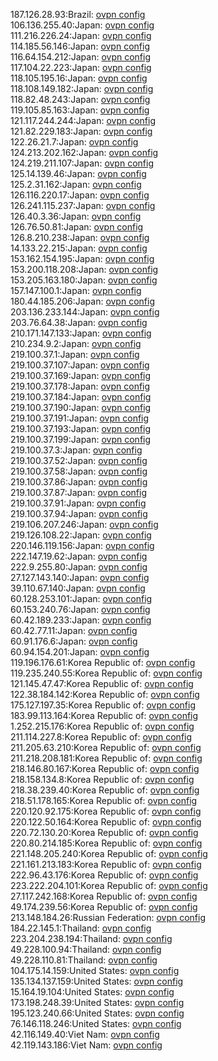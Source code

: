 187.126.28.93:Brazil: [ovpn config](vpn/187_126_28_93.ovpn)  
106.136.255.40:Japan: [ovpn config](vpn/106_136_255_40.ovpn)  
111.216.226.24:Japan: [ovpn config](vpn/111_216_226_24.ovpn)  
114.185.56.146:Japan: [ovpn config](vpn/114_185_56_146.ovpn)  
116.64.154.212:Japan: [ovpn config](vpn/116_64_154_212.ovpn)  
117.104.22.223:Japan: [ovpn config](vpn/117_104_22_223.ovpn)  
118.105.195.16:Japan: [ovpn config](vpn/118_105_195_16.ovpn)  
118.108.149.182:Japan: [ovpn config](vpn/118_108_149_182.ovpn)  
118.82.48.243:Japan: [ovpn config](vpn/118_82_48_243.ovpn)  
119.105.85.163:Japan: [ovpn config](vpn/119_105_85_163.ovpn)  
121.117.244.244:Japan: [ovpn config](vpn/121_117_244_244.ovpn)  
121.82.229.183:Japan: [ovpn config](vpn/121_82_229_183.ovpn)  
122.26.21.7:Japan: [ovpn config](vpn/122_26_21_7.ovpn)  
124.213.202.162:Japan: [ovpn config](vpn/124_213_202_162.ovpn)  
124.219.211.107:Japan: [ovpn config](vpn/124_219_211_107.ovpn)  
125.14.139.46:Japan: [ovpn config](vpn/125_14_139_46.ovpn)  
125.2.31.162:Japan: [ovpn config](vpn/125_2_31_162.ovpn)  
126.116.220.17:Japan: [ovpn config](vpn/126_116_220_17.ovpn)  
126.241.115.237:Japan: [ovpn config](vpn/126_241_115_237.ovpn)  
126.40.3.36:Japan: [ovpn config](vpn/126_40_3_36.ovpn)  
126.76.50.81:Japan: [ovpn config](vpn/126_76_50_81.ovpn)  
126.8.210.238:Japan: [ovpn config](vpn/126_8_210_238.ovpn)  
14.133.22.215:Japan: [ovpn config](vpn/14_133_22_215.ovpn)  
153.162.154.195:Japan: [ovpn config](vpn/153_162_154_195.ovpn)  
153.200.118.208:Japan: [ovpn config](vpn/153_200_118_208.ovpn)  
153.205.163.180:Japan: [ovpn config](vpn/153_205_163_180.ovpn)  
157.147.100.1:Japan: [ovpn config](vpn/157_147_100_1.ovpn)  
180.44.185.206:Japan: [ovpn config](vpn/180_44_185_206.ovpn)  
203.136.233.144:Japan: [ovpn config](vpn/203_136_233_144.ovpn)  
203.76.64.38:Japan: [ovpn config](vpn/203_76_64_38.ovpn)  
210.171.147.133:Japan: [ovpn config](vpn/210_171_147_133.ovpn)  
210.234.9.2:Japan: [ovpn config](vpn/210_234_9_2.ovpn)  
219.100.37.1:Japan: [ovpn config](vpn/219_100_37_1.ovpn)  
219.100.37.107:Japan: [ovpn config](vpn/219_100_37_107.ovpn)  
219.100.37.169:Japan: [ovpn config](vpn/219_100_37_169.ovpn)  
219.100.37.178:Japan: [ovpn config](vpn/219_100_37_178.ovpn)  
219.100.37.184:Japan: [ovpn config](vpn/219_100_37_184.ovpn)  
219.100.37.190:Japan: [ovpn config](vpn/219_100_37_190.ovpn)  
219.100.37.191:Japan: [ovpn config](vpn/219_100_37_191.ovpn)  
219.100.37.193:Japan: [ovpn config](vpn/219_100_37_193.ovpn)  
219.100.37.199:Japan: [ovpn config](vpn/219_100_37_199.ovpn)  
219.100.37.3:Japan: [ovpn config](vpn/219_100_37_3.ovpn)  
219.100.37.52:Japan: [ovpn config](vpn/219_100_37_52.ovpn)  
219.100.37.58:Japan: [ovpn config](vpn/219_100_37_58.ovpn)  
219.100.37.86:Japan: [ovpn config](vpn/219_100_37_86.ovpn)  
219.100.37.87:Japan: [ovpn config](vpn/219_100_37_87.ovpn)  
219.100.37.91:Japan: [ovpn config](vpn/219_100_37_91.ovpn)  
219.100.37.94:Japan: [ovpn config](vpn/219_100_37_94.ovpn)  
219.106.207.246:Japan: [ovpn config](vpn/219_106_207_246.ovpn)  
219.126.108.22:Japan: [ovpn config](vpn/219_126_108_22.ovpn)  
220.146.119.156:Japan: [ovpn config](vpn/220_146_119_156.ovpn)  
222.147.19.62:Japan: [ovpn config](vpn/222_147_19_62.ovpn)  
222.9.255.80:Japan: [ovpn config](vpn/222_9_255_80.ovpn)  
27.127.143.140:Japan: [ovpn config](vpn/27_127_143_140.ovpn)  
39.110.67.140:Japan: [ovpn config](vpn/39_110_67_140.ovpn)  
60.128.253.101:Japan: [ovpn config](vpn/60_128_253_101.ovpn)  
60.153.240.76:Japan: [ovpn config](vpn/60_153_240_76.ovpn)  
60.42.189.233:Japan: [ovpn config](vpn/60_42_189_233.ovpn)  
60.42.77.11:Japan: [ovpn config](vpn/60_42_77_11.ovpn)  
60.91.176.6:Japan: [ovpn config](vpn/60_91_176_6.ovpn)  
60.94.154.201:Japan: [ovpn config](vpn/60_94_154_201.ovpn)  
119.196.176.61:Korea Republic of: [ovpn config](vpn/119_196_176_61.ovpn)  
119.235.240.55:Korea Republic of: [ovpn config](vpn/119_235_240_55.ovpn)  
121.145.47.47:Korea Republic of: [ovpn config](vpn/121_145_47_47.ovpn)  
122.38.184.142:Korea Republic of: [ovpn config](vpn/122_38_184_142.ovpn)  
175.127.197.35:Korea Republic of: [ovpn config](vpn/175_127_197_35.ovpn)  
183.99.113.164:Korea Republic of: [ovpn config](vpn/183_99_113_164.ovpn)  
1.252.215.176:Korea Republic of: [ovpn config](vpn/1_252_215_176.ovpn)  
211.114.227.8:Korea Republic of: [ovpn config](vpn/211_114_227_8.ovpn)  
211.205.63.210:Korea Republic of: [ovpn config](vpn/211_205_63_210.ovpn)  
211.218.208.181:Korea Republic of: [ovpn config](vpn/211_218_208_181.ovpn)  
218.146.80.167:Korea Republic of: [ovpn config](vpn/218_146_80_167.ovpn)  
218.158.134.8:Korea Republic of: [ovpn config](vpn/218_158_134_8.ovpn)  
218.38.239.40:Korea Republic of: [ovpn config](vpn/218_38_239_40.ovpn)  
218.51.178.165:Korea Republic of: [ovpn config](vpn/218_51_178_165.ovpn)  
220.120.92.175:Korea Republic of: [ovpn config](vpn/220_120_92_175.ovpn)  
220.122.50.164:Korea Republic of: [ovpn config](vpn/220_122_50_164.ovpn)  
220.72.130.20:Korea Republic of: [ovpn config](vpn/220_72_130_20.ovpn)  
220.80.214.185:Korea Republic of: [ovpn config](vpn/220_80_214_185.ovpn)  
221.148.205.240:Korea Republic of: [ovpn config](vpn/221_148_205_240.ovpn)  
221.161.213.183:Korea Republic of: [ovpn config](vpn/221_161_213_183.ovpn)  
222.96.43.176:Korea Republic of: [ovpn config](vpn/222_96_43_176.ovpn)  
223.222.204.101:Korea Republic of: [ovpn config](vpn/223_222_204_101.ovpn)  
27.117.242.168:Korea Republic of: [ovpn config](vpn/27_117_242_168.ovpn)  
49.174.239.56:Korea Republic of: [ovpn config](vpn/49_174_239_56.ovpn)  
213.148.184.26:Russian Federation: [ovpn config](vpn/213_148_184_26.ovpn)  
184.22.145.1:Thailand: [ovpn config](vpn/184_22_145_1.ovpn)  
223.204.238.194:Thailand: [ovpn config](vpn/223_204_238_194.ovpn)  
49.228.100.94:Thailand: [ovpn config](vpn/49_228_100_94.ovpn)  
49.228.110.81:Thailand: [ovpn config](vpn/49_228_110_81.ovpn)  
104.175.14.159:United States: [ovpn config](vpn/104_175_14_159.ovpn)  
135.134.137.159:United States: [ovpn config](vpn/135_134_137_159.ovpn)  
15.164.19.104:United States: [ovpn config](vpn/15_164_19_104.ovpn)  
173.198.248.39:United States: [ovpn config](vpn/173_198_248_39.ovpn)  
195.123.240.66:United States: [ovpn config](vpn/195_123_240_66.ovpn)  
76.146.118.246:United States: [ovpn config](vpn/76_146_118_246.ovpn)  
42.116.149.40:Viet Nam: [ovpn config](vpn/42_116_149_40.ovpn)  
42.119.143.186:Viet Nam: [ovpn config](vpn/42_119_143_186.ovpn)  
